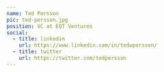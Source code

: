 ```yaml
---
name: Ted Persson
pic: ted-persson.jpg
position: VC at EQT Ventures
social:
  - title: linkedin
    url: https://www.linkedin.com/in/tedwpersson/
  - title: twitter
    url: https://twitter.com/tedpersson
---
```

